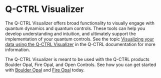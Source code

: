 # Q-CTRL Visualizer

The Q-CTRL Visualizer offers broad functionality to visually engage with quantum dynamics and quantum controls. These tools can help you develop understanding and intuition, and ultimately support the implementation of your quantum controls. See the topic [Visualizing your data using the Q-CTRL Visualizer](https://docs.q-ctrl.com/boulder-opal/topics/visualizing-your-data-using-the-q-ctrl-visualizer) in the Q-CTRL documentation for more information.

The Q-CTRL Visualizer is meant to be used with the Q-CTRL products Boulder Opal, Fire Opal, and Open Controls. See how you can get started with [Boulder Opal](https://docs.q-ctrl.com/boulder-opal/get-started) and [Fire Opal](https://docs.q-ctrl.com/fire-opal/get-started) today.
